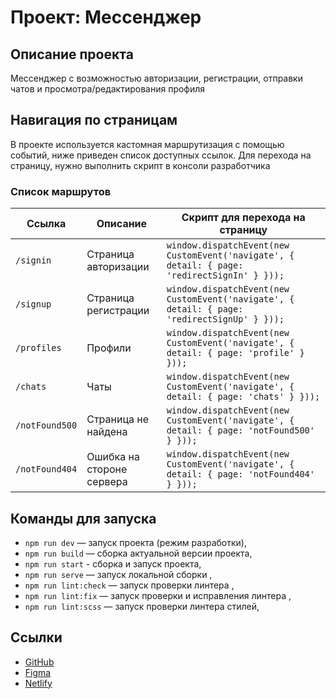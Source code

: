 # Проект: Мессенджер

## Описание проекта

Мессенджер с возможностью авторизации, регистрации, отправки чатов и просмотра/редактирования профиля

## Навигация по страницам

В проекте используется кастомная маршрутизация с помощью событий, ниже приведен список доступных ссылок. Для перехода на страницу, нужно выполнить скрипт в консоли разработчика

### Список маршрутов

| Ссылка         | Описание                  | Скрипт для перехода на страницу                                                              |
| -------------- | ------------------------- | -------------------------------------------------------------------------------------------- |
| `/signin`      | Страница авторизации      | `window.dispatchEvent(new CustomEvent('navigate', { detail: { page: 'redirectSignIn' } }));` |
| `/signup`      | Страница регистрации      | `window.dispatchEvent(new CustomEvent('navigate', { detail: { page: 'redirectSignUp' } }));` |
| `/profiles`     | Профили                   | `window.dispatchEvent(new CustomEvent('navigate', { detail: { page: 'profile' } }));`        |
| `/chats`       | Чаты                      | `window.dispatchEvent(new CustomEvent('navigate', { detail: { page: 'chats' } }));`          |
| `/notFound500` | Страница не найдена       | `window.dispatchEvent(new CustomEvent('navigate', { detail: { page: 'notFound500' } }));`    |
| `/notFound404` | Ошибка на стороне сервера | `window.dispatchEvent(new CustomEvent('navigate', { detail: { page: 'notFound404' } }));`    |

## Команды для запуска

- `npm run dev` — запуск проекта (режим разработки),
- `npm run build` — сборка актуальной версии проекта,
- `npm run start` - сборка и запуск проекта,
- `npm run serve` — запуск локальной сборки ,
- `npm run lint:check` — запуск проверки линтера ,
- `npm run lint:fix` — запуск проверки и исправления линтера ,
- `npm run lint:scss` — запуск проверки линтера стилей,

## Ссылки

- [GitHub](https://github.com/nikitayakovina/yandex_praktikum)
- [Figma](https://www.figma.com/design/ZPiFnVRrOhu9OxRZqZXZGh/Sprint_1?node-id=0-1&p=f&t=S8laBn2WVgdTwr92-0)
- [Netlify](https://roaring-hotteok-9aed2c.netlify.app/)
